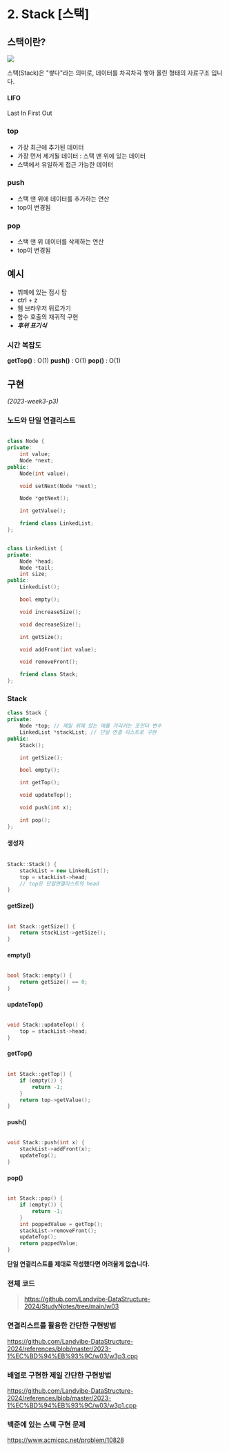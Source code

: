 # 2. Stack [스택]

## 스택이란?

![](https://velog.velcdn.com/images/genius00hwan/post/c9bf2ae1-b268-4824-868b-e165ea812982/image.png)

스택(Stack)은 "쌓다"라는 의미로, 데이터를 차곡차곡 쌓아 올린 형태의 자료구조 입니다.


#### LIFO
Last In First Out

### top
- 가장 최근에 추가된 데이터
- 가장 먼저 제거될 데이터
: 스택 맨 위에 있는 데이터
- 스택에서 유일하게 접근 가능한 데이터

### push
- 스택 맨 위에 데이터를 추가하는 연산
- top이 변경됨

### pop
- 스택 맨 위 데이터를 삭제하는 연산
- top이 변경됨

## 예시
- 뷔페에 있는 접시 탑
- ctrl + z
- 웹 브라우저 뒤로가기
- 함수 호출의 재귀적 구현
- _**후위 표기식**_

### 시간 복잡도
**getTop()** : O(1)
**push()** : O(1)
**pop()** : O(1)


## 구현
_(2023-week3-p3)_
### 노드와 단일 연결리스트
```cpp

class Node {
private:
    int value;
    Node *next;
public:
    Node(int value);

    void setNext(Node *next);

    Node *getNext();

    int getValue();

    friend class LinkedList;
};


class LinkedList {
private:
    Node *head;
    Node *tail;
    int size;
public:
    LinkedList();

    bool empty();

    void increaseSize();

    void decreaseSize();

    int getSize();

    void addFront(int value);

    void removeFront();

    friend class Stack;
};
```
### Stack
```cpp
class Stack {
private:
    Node *top; // 제일 위에 있는 애를 가리키는 포인터 변수
    LinkedList *stackList; // 단일 연결 리스트로 구현
public:
    Stack();

    int getSize();

    bool empty();

    int getTop();

    void updateTop();

    void push(int x);

    int pop();
};
```
#### 생성자
```cpp

Stack::Stack() {
    stackList = new LinkedList();
    top = stackList->head;
    // top은 단일연결리스트의 head
}
```
#### getSize()
```cpp

int Stack::getSize() {
    return stackList->getSize();
}

```
#### empty()
```cpp

bool Stack::empty() {
    return getSize() == 0;
}
```
#### updateTop()
```cpp

void Stack::updateTop() {
    top = stackList->head;
}
```
#### getTop()
```cpp

int Stack::getTop() {
    if (empty()) {
        return -1;
    }
    return top->getValue();
}
```
#### push()
```cpp

void Stack::push(int x) {
    stackList->addFront(x);
    updateTop();
}
```
#### pop()
```cpp

int Stack::pop() {
    if (empty()) {
        return -1;
    }
    int poppedValue = getTop();
    stackList->removeFront();
    updateTop();
    return poppedValue;
}
```
**단일 연결리스트를 제대로 작성했다면 어려울게 없습니다.**

### 전체 코드
>https://github.com/Landvibe-DataStructure-2024/StudyNotes/tree/main/w03

### 연결리스트를 활용한 간단한 구현방법
https://github.com/Landvibe-DataStructure-2024/references/blob/master/2023-1%EC%BD%94%EB%93%9C/w03/w3p3.cpp
### 배열로 구현한 제일 간단한 구현방법
https://github.com/Landvibe-DataStructure-2024/references/blob/master/2023-1%EC%BD%94%EB%93%9C/w03/w3p1.cpp
### 백준에 있는 스택 구현 문제
https://www.acmicpc.net/problem/10828
